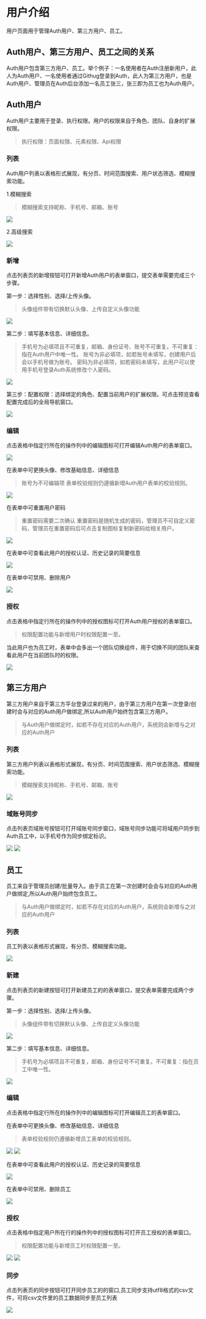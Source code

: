 # 用户介绍

用户页面用于管理Auth用户、第三方用户、员工。

## Auth用户、第三方用户、员工之间的关系

Auth用户包含第三方用户、员工。举个例子：一名使用者在Auth注册新用户，此人为Auth用户、一名使用者通过Githug登录到Auth，此人为第三方用户，也是Auth用户、管理员在Auth后台添加一名员工张三，张三即为员工也为Auth用户。

## Auth用户

Auth用户主要用于登录、执行权限。用户的权限来自于角色、团队、自身的扩展权限。
> 执行权限：页面权限、元素权限、Api权限

### 列表

Auth用户列表以表格形式展现，有分页、时间范围搜索、用户状态筛选、模糊搜索功能。

1.模糊搜索

> 模糊搜索支持昵称、手机号、邮箱、账号

![](\stack\auth\user-search.png)

2.高级搜索

![](\stack\auth\user-advanced-search-icon.png)

### 新增

点击列表页的新增按钮可打开新增Auth用户的表单窗口，提交表单需要完成三个步骤。

第一步：选择性别、选择/上传头像。

> 头像组件带有切换默认头像、上传自定义头像功能

![](\stack\auth\user-add-step1.png)

第二步：填写基本信息、详细信息。

> 手机号为必填项且不可重复，邮箱、身份证号、账号不可重复。不可重复：指在Auth用户中唯一性。
> 账号为非必填项，如若账号未填写，创建用户后会以手机号做为账号。
> 密码为非必填项，如若密码未填写，此用户可以使用手机号登录Auth系统修改个人密码。

![](\stack\auth\user-add-step2.png)

第三步：配置权限：选择绑定的角色、配置当前用户的扩展权限。可点击预览查看配置完成后的全局导航窗口。

![](\stack\auth\user-add-step3.png)

### 编辑

点击表格中指定行所在的操作列中的编辑图标可打开编辑Auth用户的表单窗口。

![](\stack\auth\user-edit-icon.png)

在表单中可更换头像、修改基础信息、详细信息

> 账号为不可编辑项
> 表单校验规则仍遵循新增Auth用户表单的校验规则。

![](\stack\auth\user-edit.png)

在表单中可重置用户密码

> 重置密码需要二次确认
> 重置密码是随机生成的密码，管理员不可自定义密码，管理员在重置密码后可点击复制图标复制新密码给相关用户。

![](\stack\auth\user-reset-password.png)

在表单中可查看此用户的授权认证、历史记录的简要信息

![](\stack\auth\user-record.png)

在表单中可禁用、删除用户

![](\stack\auth\user-remove-disabled.png)

### 授权

点击表格中指定行所在的操作列中的授权图标可打开Auth用户授权的表单窗口。

> 权限配置功能与新增用户时权限配置一至。

当此用户也为员工时，表单中会多出一个团队切换组件，用于切换不同的团队来查看此用户在当前团队时的权限。

![](\stack\auth\user-authorize.png)

## 第三方用户

第三方用户来自于第三方平台登录过来的用户，由于第三方用户在第一次登录/创建时会与对应的Auth用户做绑定,所以Auth用户始终包含第三方用户。

> 与Auth用户做绑定时，如若不存在对应的Auth用户，系统则会新增与之对应的Auth用户

### 列表

第三方用户列表以表格形式展现，有分页、时间范围搜索、用户状态筛选、模糊搜索功能。

> 模糊搜索支持昵称、手机号、邮箱、账号

![](\stack\auth\third-party-user-search.png)

### 域账号同步

点击列表页域账号按钮可打开域账号同步窗口，域账号同步功能可将域用户同步到Auth员工中，以手机号作为同步绑定标识。

![](\stack\auth\third-party-user-ldap-icon.png)
![](\stack\auth\third-party-user-ldap.png)

## 员工

员工来自于管理员创建/批量导入。由于员工在第一次创建时会会与对应的Auth用户做绑定,所以Auth用户始终包含员工。

> 与Auth用户做绑定时，如若不存在对应的Auth用户，系统则会新增与之对应的Auth用户

### 列表

员工列表以表格形式展现，有分页、模糊搜索功能。

![](\stack\auth\staff-search.png)

### 新建

点击列表页的新建按钮可打开新建员工的的表单窗口，提交表单需要完成两个步骤。

第一步：选择性别、选择/上传头像。

> 头像组件带有切换默认头像、上传自定义头像功能

![](\stack\auth\staff-add-step1.png)

第二步：填写基本信息、详细信息。

> 手机号为必填项且不可重复，邮箱、身份证号不可重复。不可重复：指在员工中唯一性。

![](\stack\auth\staff-add-step2.png)

### 编辑

点击表格中指定行所在的操作列中的编辑图标可打开编辑员工的表单窗口。

在表单中可更换头像、修改基础信息、详细信息

> 表单校验规则仍遵循新增员工表单的校验规则。

![](\stack\auth\staff-edit-icon.png)
![](\stack\auth\staff-edit.png)

在表单中可查看此用户的授权认证、历史记录的简要信息

![](\stack\auth\staff-record.png)

在表单中可禁用、删除员工

![](\stack\auth\staff-remove-disabled.png)

### 授权

点击表格中指定用户所在行的操作列中的授权图标可打开员工授权的表单窗口。

> 权限配置功能与新增员工时权限配置一至。

![](\stack\auth\staff-authorize-icon.png)
![](\stack\auth\staff-authorize.png)

### 同步

点击列表页的同步按钮可打开同步员工的的窗口,员工同步支持utf8格式的csv文件，可将csv文件里的员工数据同步至员工列表

![](\stack\auth\staff-sync.png)